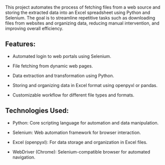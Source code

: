 This project automates the process of fetching files from a web source and storing the extracted data into an Excel spreadsheet using Python and Selenium. The goal is to streamline repetitive tasks such as downloading files from websites and organizing data, reducing manual intervention, and improving overall efficiency.

## Features:

 * Automated login to web portals using Selenium.
 
 * File fetching from dynamic web pages.
 
 * Data extraction and transformation using Python.
 
 * Storing and organizing data in Excel format using openpyxl or pandas.
 
 * Customizable workflow for different file types and formats.
## Technologies Used:

 * Python: Core scripting language for automation and data manipulation.
 
 * Selenium: Web automation framework for browser interaction.
 
 * Excel (openpyxl): For data storage and organization in Excel files.
 
 * WebDriver (Chrome): Selenium-compatible browser for automated navigation.
